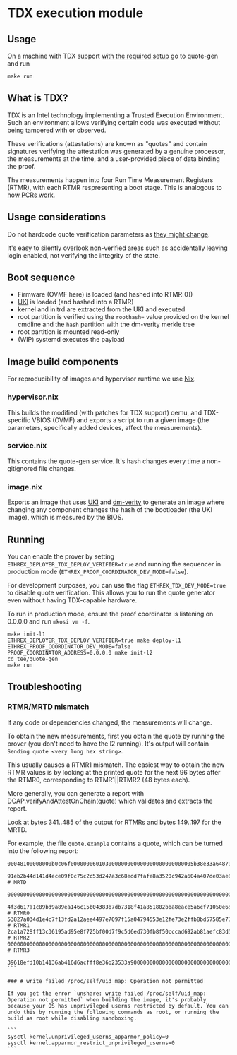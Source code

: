 # TDX execution module

## Usage

On a machine with TDX support [with the required setup](https://github.com/canonical/tdx) go to quote-gen and run
```
make run
```

## What is TDX?

TDX is an Intel technology implementing a Trusted Execution Environment.
Such an environment allows verifying certain code was executed without being tampered with or observed.

These verifications (attestations) are known as "quotes" and contain signatures verifying the attestation was generated by a genuine processor, the measurements at the time, and a user-provided piece of data binding the proof.

The measurements happen into four Run Time Measurement Registers (RTMR), with each RTMR respresenting a boot stage.
This is analogous to [how PCRs work](https://uapi-group.org/specifications/specs/linux_tpm_pcr_registry/).

## Usage considerations

Do not hardcode quote verification parameters as [they might change](https://cc-enabling.trustedservices.intel.com/intel-tdx-enabling-guide/02/infrastructure_setup/#tcb-recovery-tcb-r).

It's easy to silently overlook non-verified areas such as accidentally leaving login enabled, not verifying the integrity of the state.

## Boot sequence

- Firmware (OVMF here) is loaded (and hashed into RTMR[0])
- [UKI](https://uapi-group.org/specifications/specs/unified_kernel_image/) is loaded (and hashed into a RTMR)
- kernel and initrd are extracted from the UKI and executed
- root partition is verified using the `roothash=` value provided on the kernel cmdline and the `hash` partition with the dm-verity merkle tree
- root partition is mounted read-only
- (WIP) systemd executes the payload

## Image build components

For reproducibility of images and hypervisor runtime we use [Nix](https://en.wikipedia.org/wiki/Nix_(package_manager)).

### hypervisor.nix

This builds the modified (with patches for TDX support) qemu, and TDX-specific VBIOS (OVMF) and exports a script to run a given image (the parameters, specifically added devices, affect the measurements).

### service.nix

This contains the quote-gen service. It's hash changes every time a non-gitignored file changes.

### image.nix

Exports an image that uses [UKI](https://uapi-group.org/specifications/specs/unified_kernel_image/) and [dm-verity](https://source.android.com/docs/security/features/verifiedboot/dm-verity?hl=en) to generate an image where changing any component changes the hash of the bootloader (the UKI image), which is measured by the BIOS.

## Running

You can enable the prover by setting `ETHREX_DEPLOYER_TDX_DEPLOY_VERIFIER=true` and running the sequencer in production mode (`ETHREX_PROOF_COORDINATOR_DEV_MODE=false`).

For development purposes, you can use the flag `ETHREX_TDX_DEV_MODE=true` to disable quote verification. This allows you to run the quote generator even without having TDX-capable hardware.

To run in production mode, ensure the proof coordinator is listening on 0.0.0.0 and run `mkosi vm -f`.

```
make init-l1
ETHREX_DEPLOYER_TDX_DEPLOY_VERIFIER=true make deploy-l1
ETHREX_PROOF_COORDINATOR_DEV_MODE=false PROOF_COORDINATOR_ADDRESS=0.0.0.0 make init-l2
cd tee/quote-gen
make run
```

## Troubleshooting

### RTMR/MRTD mismatch

If any code or dependencies changed, the measurements will change.

To obtain the new measurements, first you obtain the quote by running the prover (you don't need to have the l2 running). It's output will contain `Sending quote <very long hex string>`.

This usually causes a RTMR1 mismatch. The easiest way to obtain the new RTMR values is by looking at the printed quote for the next 96 bytes after the RTMR0, corresponding to RTMR1||RTMR2 (48 bytes each).

More generally, you can generate a report with DCAP.verifyAndAttestOnChain(quote) which validates and extracts the report.

Look at bytes 341..485 of the output for RTMRs and bytes 149..197 for the MRTD.

For example, the file `quote.example` contains a quote, which can be turned into the following report:

````
00048100000000b0c06f000000060103000000000000000000000000005b38e33a6487958b72c3c12a938eaa5e3fd4510c51aeeab58c7d5ecee41d7c436489d6c8e4f92f160b7cad34207b00c100000000000000000000000000000000000000000000000000000000000000000000000000000000000000000000000000000000000000000000001000000000e702060000000000

91eb2b44d141d4ece09f0c75c2c53d247a3c68edd7fafe8a3520c942a604a407de03ae6dc5f87f27428b2538873118b7 # MRTD

000000000000000000000000000000000000000000000000000000000000000000000000000000000000000000000000000000000000000000000000000000000000000000000000000000000000000000000000000000000000000000000000000000000000000000000000000000000000000000000000000000000000000000000000000000000000000000000000

4f3d617a1c89bd9a89ea146c15b04383b7db7318f41a851802bba8eace5a6cf71050e65f65fd50176e4f006764a42643 # RTMR0
53827a034d1e4c7f13fd2a12aee4497e7097f15a04794553e12fe73e2ffb8bd57585e771951115a13ec4d7e6bc193038 # RTMR1
2ca1a728ff13c36195ad95e8f725bf00d7f9c5d6ed730fb8f50cccad692ab81aefc83d594819375649be934022573528 # RTMR2
000000000000000000000000000000000000000000000000000000000000000000000000000000000000000000000000 # RTMR3

39618efd10b14136ab416d6acfff8e36b23533a90000000000000000000000000000000000000000000000000000000000000000000000000000000000000000
```

### # write failed /proc/self/uid_map: Operation not permitted

If you get the error `unshare: write failed /proc/self/uid_map: Operation not permitted` when building the image, it's probably because your OS has unprivileged userns restricted by default. You can undo this by running the following commands as root, or running the build as root while disabling sandboxing.

```
sysctl kernel.unprivileged_userns_apparmor_policy=0
sysctl kernel.apparmor_restrict_unprivileged_userns=0
```
